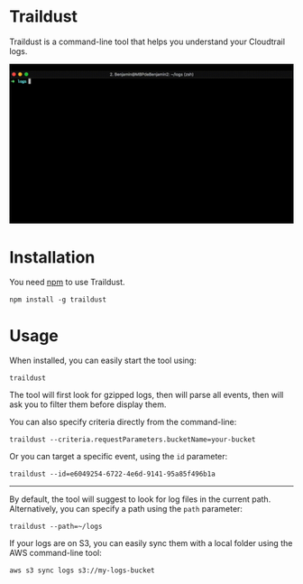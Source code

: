 # Traildust
Traildust is a command-line tool that helps you understand your Cloudtrail logs.

![The Traildust tool](https://github.com/bnetter/traildust/raw/master/images/traildust.gif "The Traildust tool")


# Installation

You need [npm](http://npmjs.org) to use Traildust.

```
npm install -g traildust
```

# Usage

When installed, you can easily start the tool using:

```
traildust
```

The tool will first look for gzipped logs, then will parse all events, then will ask you to filter them before display them.

You can also specify criteria directly from the command-line:

```
traildust --criteria.requestParameters.bucketName=your-bucket
```

Or you can target a specific event, using the `id` parameter:

```
traildust --id=e6049254-6722-4e6d-9141-95a85f496b1a
```

---

By default, the tool will suggest to look for log files in the current path. Alternatively, you can specify a path using the `path` parameter:

```
traildust --path=~/logs
```

If your logs are on S3, you can easily sync them with a local folder using the AWS command-line tool:

```
aws s3 sync logs s3://my-logs-bucket
```
